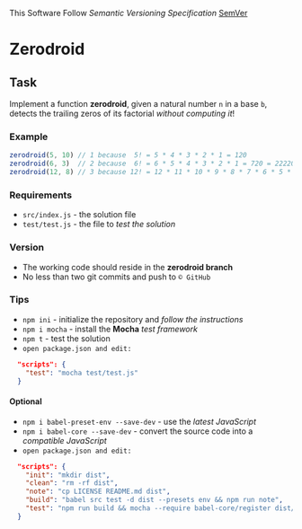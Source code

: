 This Software Follow *Semantic Versioning Specification* [SemVer](http://semver.org/)

# Zerodroid

## Task
Implement a function **zerodroid**, given a natural number `n` in a base `b`, detects the trailing zeros of its factorial *without computing it*!

### Example
```js
zerodroid(5, 10) // 1 because  5! = 5 * 4 * 3 * 2 * 1 = 120
zerodroid(6, 3)  // 2 because  6! = 6 * 5 * 4 * 3 * 2 * 1 = 720 = 222200(3)
zerodroid(12, 8) // 3 because 12! = 12 * 11 * 10 * 9 * 8 * 7 * 6 * 5 * 4 * 3 * 2 * 1 = 479001600 = 3443176000(8)
```

### Requirements
* `src/index.js` - the solution file
* `test/test.js` - the file to *test the solution*

### Version
* The working code should reside in the **zerodroid branch**
* No less than two git commits and push to `© GitHub`

### Tips
* `npm ini`     - initialize the repository and *follow the instructions*
* `npm i mocha` - install the **Mocha** *test framework*
* `npm t`       - test the solution
* `open package.json and edit:`
```json
  "scripts": {
    "test": "mocha test/test.js"
  }
```

#### Optional
* `npm i babel-preset-env --save-dev` - use the *latest JavaScript*
* `npm i babel-core --save-dev`       - convert the source code into a *compatible JavaScript*
* `open package.json and edit:`
```json
  "scripts": {
    "init": "mkdir dist",
    "clean": "rm -rf dist",
    "note": "cp LICENSE README.md dist",
    "build": "babel src test -d dist --presets env && npm run note",
    "test": "npm run build && mocha --require babel-core/register dist/test.js"
  }
```
